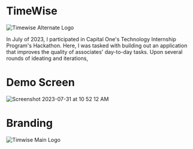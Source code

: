 # TimeWise
![Timewise Alternate Logo](https://github.com/masonlaf/timewise/assets/109177017/da293737-9f4c-43b1-a358-afdcb366d19b)

In July of 2023, I participated in Capital One's Technology Internship Program's Hackathon. Here, I was tasked with building out an application that improves the quality of associates' day-to-day tasks. Upon several rounds of ideating and iterations, 

# Demo Screen
![Screenshot 2023-07-31 at 10 52 12 AM](https://github.com/masonlaf/timewise/assets/109177017/a27e116c-e2ad-4010-b84b-6579c0f23bbc)

# Branding
![Timwise Main Logo](https://github.com/masonlaf/timewise/assets/109177017/3c7f9949-d5a3-4e22-a8f2-4915ffa6d575)
